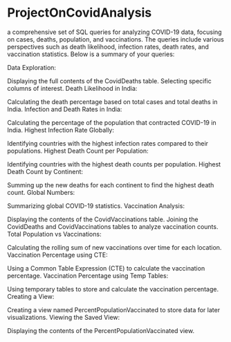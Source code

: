 # ProjectOnCovidAnalysis
a comprehensive set of SQL queries for analyzing COVID-19 data, focusing on cases, deaths, population, and vaccinations. The queries include various perspectives such as death likelihood, infection rates, death rates, and vaccination statistics. Below is a summary of your queries:

Data Exploration:

Displaying the full contents of the CovidDeaths table.
Selecting specific columns of interest.
Death Likelihood in India:

Calculating the death percentage based on total cases and total deaths in India.
Infection and Death Rates in India:

Calculating the percentage of the population that contracted COVID-19 in India.
Highest Infection Rate Globally:

Identifying countries with the highest infection rates compared to their populations.
Highest Death Count per Population:

Identifying countries with the highest death counts per population.
Highest Death Count by Continent:

Summing up the new deaths for each continent to find the highest death count.
Global Numbers:

Summarizing global COVID-19 statistics.
Vaccination Analysis:

Displaying the contents of the CovidVaccinations table.
Joining the CovidDeaths and CovidVaccinations tables to analyze vaccination counts.
Total Population vs Vaccinations:

Calculating the rolling sum of new vaccinations over time for each location.
Vaccination Percentage using CTE:

Using a Common Table Expression (CTE) to calculate the vaccination percentage.
Vaccination Percentage using Temp Tables:

Using temporary tables to store and calculate the vaccination percentage.
Creating a View:

Creating a view named PercentPopulationVaccinated to store data for later visualizations.
Viewing the Saved View:

Displaying the contents of the PercentPopulationVaccinated view.
